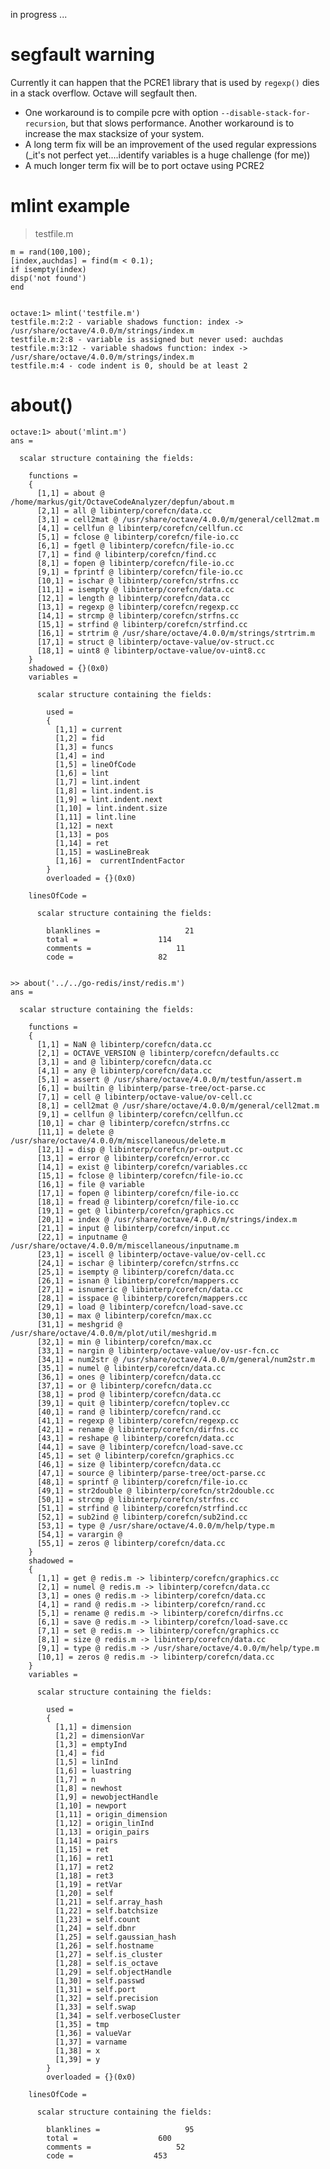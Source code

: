 in progress ... 

# segfault warning

Currently it can happen that the PCRE1 library that is used by `regexp()` dies in a stack overflow. Octave will segfault then. 
* One workaround is to compile pcre with option `--disable-stack-for-recursion`, but that slows performance. Another workaround is to increase the max stacksize of your system.
* A long term fix will be an improvement of the used regular expressions (_it's not perfect yet....identify variables is a huge challenge (for me))
* A much longer term fix will be to port octave using PCRE2

# mlint example

> testfile.m

    m = rand(100,100);
    [index,auchdas] = find(m < 0.1);
    if isempty(index)
    disp('not found')
    end


    octave:1> mlint('testfile.m')
    testfile.m:2:2 - variable shadows function: index -> /usr/share/octave/4.0.0/m/strings/index.m
    testfile.m:2:8 - variable is assigned but never used: auchdas
    testfile.m:3:12 - variable shadows function: index -> /usr/share/octave/4.0.0/m/strings/index.m
    testfile.m:4 - code indent is 0, should be at least 2


# about()

    octave:1> about('mlint.m')
    ans =

      scalar structure containing the fields:

        functions = 
        {
          [1,1] = about @ /home/markus/git/OctaveCodeAnalyzer/depfun/about.m
          [2,1] = all @ libinterp/corefcn/data.cc
          [3,1] = cell2mat @ /usr/share/octave/4.0.0/m/general/cell2mat.m
          [4,1] = cellfun @ libinterp/corefcn/cellfun.cc
          [5,1] = fclose @ libinterp/corefcn/file-io.cc
          [6,1] = fgetl @ libinterp/corefcn/file-io.cc
          [7,1] = find @ libinterp/corefcn/find.cc
          [8,1] = fopen @ libinterp/corefcn/file-io.cc
          [9,1] = fprintf @ libinterp/corefcn/file-io.cc
          [10,1] = ischar @ libinterp/corefcn/strfns.cc
          [11,1] = isempty @ libinterp/corefcn/data.cc
          [12,1] = length @ libinterp/corefcn/data.cc
          [13,1] = regexp @ libinterp/corefcn/regexp.cc
          [14,1] = strcmp @ libinterp/corefcn/strfns.cc
          [15,1] = strfind @ libinterp/corefcn/strfind.cc
          [16,1] = strtrim @ /usr/share/octave/4.0.0/m/strings/strtrim.m
          [17,1] = struct @ libinterp/octave-value/ov-struct.cc
          [18,1] = uint8 @ libinterp/octave-value/ov-uint8.cc
        }
        shadowed = {}(0x0)
        variables =

          scalar structure containing the fields:

            used = 
            {
              [1,1] = current
              [1,2] = fid
              [1,3] = funcs
              [1,4] = ind
              [1,5] = lineOfCode
              [1,6] = lint
              [1,7] = lint.indent
              [1,8] = lint.indent.is
              [1,9] = lint.indent.next
              [1,10] = lint.indent.size
              [1,11] = lint.line
              [1,12] = next
              [1,13] = pos
              [1,14] = ret
              [1,15] = wasLineBreak
              [1,16] =  currentIndentFactor
            }
            overloaded = {}(0x0)

        linesOfCode =

          scalar structure containing the fields:

            blanklines =                   21
            total =                  114
            comments =                   11
            code =                   82


    >> about('../../go-redis/inst/redis.m')
    ans =
    
      scalar structure containing the fields:
    
        functions =
        {
          [1,1] = NaN @ libinterp/corefcn/data.cc
          [2,1] = OCTAVE_VERSION @ libinterp/corefcn/defaults.cc
          [3,1] = and @ libinterp/corefcn/data.cc
          [4,1] = any @ libinterp/corefcn/data.cc
          [5,1] = assert @ /usr/share/octave/4.0.0/m/testfun/assert.m
          [6,1] = builtin @ libinterp/parse-tree/oct-parse.cc
          [7,1] = cell @ libinterp/octave-value/ov-cell.cc
          [8,1] = cell2mat @ /usr/share/octave/4.0.0/m/general/cell2mat.m
          [9,1] = cellfun @ libinterp/corefcn/cellfun.cc
          [10,1] = char @ libinterp/corefcn/strfns.cc
          [11,1] = delete @ /usr/share/octave/4.0.0/m/miscellaneous/delete.m
          [12,1] = disp @ libinterp/corefcn/pr-output.cc
          [13,1] = error @ libinterp/corefcn/error.cc
          [14,1] = exist @ libinterp/corefcn/variables.cc
          [15,1] = fclose @ libinterp/corefcn/file-io.cc
          [16,1] = file @ variable
          [17,1] = fopen @ libinterp/corefcn/file-io.cc
          [18,1] = fread @ libinterp/corefcn/file-io.cc
          [19,1] = get @ libinterp/corefcn/graphics.cc
          [20,1] = index @ /usr/share/octave/4.0.0/m/strings/index.m
          [21,1] = input @ libinterp/corefcn/input.cc
          [22,1] = inputname @ /usr/share/octave/4.0.0/m/miscellaneous/inputname.m
          [23,1] = iscell @ libinterp/octave-value/ov-cell.cc
          [24,1] = ischar @ libinterp/corefcn/strfns.cc
          [25,1] = isempty @ libinterp/corefcn/data.cc
          [26,1] = isnan @ libinterp/corefcn/mappers.cc
          [27,1] = isnumeric @ libinterp/corefcn/data.cc
          [28,1] = isspace @ libinterp/corefcn/mappers.cc
          [29,1] = load @ libinterp/corefcn/load-save.cc
          [30,1] = max @ libinterp/corefcn/max.cc
          [31,1] = meshgrid @ /usr/share/octave/4.0.0/m/plot/util/meshgrid.m
          [32,1] = min @ libinterp/corefcn/max.cc
          [33,1] = nargin @ libinterp/octave-value/ov-usr-fcn.cc
          [34,1] = num2str @ /usr/share/octave/4.0.0/m/general/num2str.m
          [35,1] = numel @ libinterp/corefcn/data.cc
          [36,1] = ones @ libinterp/corefcn/data.cc
          [37,1] = or @ libinterp/corefcn/data.cc
          [38,1] = prod @ libinterp/corefcn/data.cc
          [39,1] = quit @ libinterp/corefcn/toplev.cc
          [40,1] = rand @ libinterp/corefcn/rand.cc
          [41,1] = regexp @ libinterp/corefcn/regexp.cc
          [42,1] = rename @ libinterp/corefcn/dirfns.cc
          [43,1] = reshape @ libinterp/corefcn/data.cc
          [44,1] = save @ libinterp/corefcn/load-save.cc
          [45,1] = set @ libinterp/corefcn/graphics.cc
          [46,1] = size @ libinterp/corefcn/data.cc
          [47,1] = source @ libinterp/parse-tree/oct-parse.cc
          [48,1] = sprintf @ libinterp/corefcn/file-io.cc
          [49,1] = str2double @ libinterp/corefcn/str2double.cc
          [50,1] = strcmp @ libinterp/corefcn/strfns.cc
          [51,1] = strfind @ libinterp/corefcn/strfind.cc
          [52,1] = sub2ind @ libinterp/corefcn/sub2ind.cc
          [53,1] = type @ /usr/share/octave/4.0.0/m/help/type.m
          [54,1] = varargin @
          [55,1] = zeros @ libinterp/corefcn/data.cc
        }
        shadowed =
        {
          [1,1] = get @ redis.m -> libinterp/corefcn/graphics.cc
          [2,1] = numel @ redis.m -> libinterp/corefcn/data.cc
          [3,1] = ones @ redis.m -> libinterp/corefcn/data.cc
          [4,1] = rand @ redis.m -> libinterp/corefcn/rand.cc
          [5,1] = rename @ redis.m -> libinterp/corefcn/dirfns.cc
          [6,1] = save @ redis.m -> libinterp/corefcn/load-save.cc
          [7,1] = set @ redis.m -> libinterp/corefcn/graphics.cc
          [8,1] = size @ redis.m -> libinterp/corefcn/data.cc
          [9,1] = type @ redis.m -> /usr/share/octave/4.0.0/m/help/type.m
          [10,1] = zeros @ redis.m -> libinterp/corefcn/data.cc
        }
        variables =

          scalar structure containing the fields:

            used =
            {
              [1,1] = dimension
              [1,2] = dimensionVar
              [1,3] = emptyInd
              [1,4] = fid
              [1,5] = linInd
              [1,6] = luastring
              [1,7] = n
              [1,8] = newhost
              [1,9] = newobjectHandle
              [1,10] = newport
              [1,11] = origin_dimension
              [1,12] = origin_linInd
              [1,13] = origin_pairs
              [1,14] = pairs
              [1,15] = ret
              [1,16] = ret1
              [1,17] = ret2
              [1,18] = ret3
              [1,19] = retVar
              [1,20] = self
              [1,21] = self.array_hash
              [1,22] = self.batchsize
              [1,23] = self.count
              [1,24] = self.dbnr
              [1,25] = self.gaussian_hash
              [1,26] = self.hostname
              [1,27] = self.is_cluster
              [1,28] = self.is_octave
              [1,29] = self.objectHandle
              [1,30] = self.passwd
              [1,31] = self.port
              [1,32] = self.precision
              [1,33] = self.swap
              [1,34] = self.verboseCluster
              [1,35] = tmp
              [1,36] = valueVar
              [1,37] = varname
              [1,38] = x
              [1,39] = y
            }
            overloaded = {}(0x0)

        linesOfCode =

          scalar structure containing the fields:

            blanklines =                   95
            total =                  600
            comments =                   52
            code =                  453
